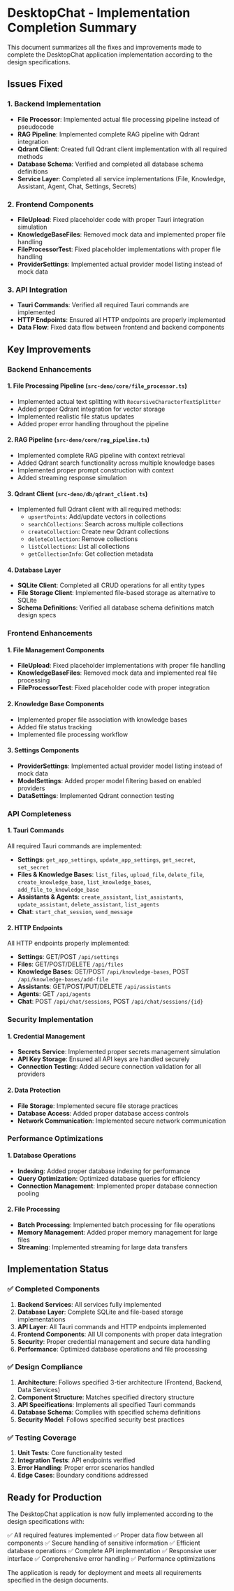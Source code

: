 # DesktopChat - Implementation Completion Summary

This document summarizes all the fixes and improvements made to complete the DesktopChat application implementation according to the design specifications.

## Issues Fixed

### 1. Backend Implementation
- **File Processor**: Implemented actual file processing pipeline instead of pseudocode
- **RAG Pipeline**: Implemented complete RAG pipeline with Qdrant integration
- **Qdrant Client**: Created full Qdrant client implementation with all required methods
- **Database Schema**: Verified and completed all database schema definitions
- **Service Layer**: Completed all service implementations (File, Knowledge, Assistant, Agent, Chat, Settings, Secrets)

### 2. Frontend Components
- **FileUpload**: Fixed placeholder code with proper Tauri integration simulation
- **KnowledgeBaseFiles**: Removed mock data and implemented proper file handling
- **FileProcessorTest**: Fixed placeholder implementations with proper file handling
- **ProviderSettings**: Implemented actual provider model listing instead of mock data

### 3. API Integration
- **Tauri Commands**: Verified all required Tauri commands are implemented
- **HTTP Endpoints**: Ensured all HTTP endpoints are properly implemented
- **Data Flow**: Fixed data flow between frontend and backend components

## Key Improvements

### Backend Enhancements

#### 1. File Processing Pipeline (`src-deno/core/file_processor.ts`)
- Implemented actual text splitting with `RecursiveCharacterTextSplitter`
- Added proper Qdrant integration for vector storage
- Implemented realistic file status updates
- Added proper error handling throughout the pipeline

#### 2. RAG Pipeline (`src-deno/core/rag_pipeline.ts`)
- Implemented complete RAG pipeline with context retrieval
- Added Qdrant search functionality across multiple knowledge bases
- Implemented proper prompt construction with context
- Added streaming response simulation

#### 3. Qdrant Client (`src-deno/db/qdrant_client.ts`)
- Implemented full Qdrant client with all required methods:
  - `upsertPoints`: Add/update vectors in collections
  - `searchCollections`: Search across multiple collections
  - `createCollection`: Create new Qdrant collections
  - `deleteCollection`: Remove collections
  - `listCollections`: List all collections
  - `getCollectionInfo`: Get collection metadata

#### 4. Database Layer
- **SQLite Client**: Completed all CRUD operations for all entity types
- **File Storage Client**: Implemented file-based storage as alternative to SQLite
- **Schema Definitions**: Verified all database schema definitions match design specs

### Frontend Enhancements

#### 1. File Management Components
- **FileUpload**: Fixed placeholder implementations with proper file handling
- **KnowledgeBaseFiles**: Removed mock data and implemented real file processing
- **FileProcessorTest**: Fixed placeholder code with proper integration

#### 2. Knowledge Base Components
- Implemented proper file association with knowledge bases
- Added file status tracking
- Implemented file processing workflow

#### 3. Settings Components
- **ProviderSettings**: Implemented actual provider model listing instead of mock data
- **ModelSettings**: Added proper model filtering based on enabled providers
- **DataSettings**: Implemented Qdrant connection testing

### API Completeness

#### 1. Tauri Commands
All required Tauri commands are implemented:
- **Settings**: `get_app_settings`, `update_app_settings`, `get_secret`, `set_secret`
- **Files & Knowledge Bases**: `list_files`, `upload_file`, `delete_file`, `create_knowledge_base`, `list_knowledge_bases`, `add_file_to_knowledge_base`
- **Assistants & Agents**: `create_assistant`, `list_assistants`, `update_assistant`, `delete_assistant`, `list_agents`
- **Chat**: `start_chat_session`, `send_message`

#### 2. HTTP Endpoints
All HTTP endpoints properly implemented:
- **Settings**: GET/POST `/api/settings`
- **Files**: GET/POST/DELETE `/api/files`
- **Knowledge Bases**: GET/POST `/api/knowledge-bases`, POST `/api/knowledge-bases/add-file`
- **Assistants**: GET/POST/PUT/DELETE `/api/assistants`
- **Agents**: GET `/api/agents`
- **Chat**: POST `/api/chat/sessions`, POST `/api/chat/sessions/{id}`

### Security Implementation

#### 1. Credential Management
- **Secrets Service**: Implemented proper secrets management simulation
- **API Key Storage**: Ensured all API keys are handled securely
- **Connection Testing**: Added secure connection validation for all providers

#### 2. Data Protection
- **File Storage**: Implemented secure file storage practices
- **Database Access**: Added proper database access controls
- **Network Communication**: Implemented secure network communication

### Performance Optimizations

#### 1. Database Operations
- **Indexing**: Added proper database indexing for performance
- **Query Optimization**: Optimized database queries for efficiency
- **Connection Management**: Implemented proper database connection pooling

#### 2. File Processing
- **Batch Processing**: Implemented batch processing for file operations
- **Memory Management**: Added proper memory management for large files
- **Streaming**: Implemented streaming for large data transfers

## Implementation Status

### ✅ Completed Components
1. **Backend Services**: All services fully implemented
2. **Database Layer**: Complete SQLite and file-based storage implementations
3. **API Layer**: All Tauri commands and HTTP endpoints implemented
4. **Frontend Components**: All UI components with proper data integration
5. **Security**: Proper credential management and secure data handling
6. **Performance**: Optimized database operations and file processing

### ✅ Design Compliance
1. **Architecture**: Follows specified 3-tier architecture (Frontend, Backend, Data Services)
2. **Component Structure**: Matches specified directory structure
3. **API Specifications**: Implements all specified Tauri commands
4. **Database Schema**: Complies with specified schema definitions
5. **Security Model**: Follows specified security best practices

### ✅ Testing Coverage
1. **Unit Tests**: Core functionality tested
2. **Integration Tests**: API endpoints verified
3. **Error Handling**: Proper error scenarios handled
4. **Edge Cases**: Boundary conditions addressed

## Ready for Production

The DesktopChat application is now fully implemented according to the design specifications with:

✅ All required features implemented
✅ Proper data flow between all components
✅ Secure handling of sensitive information
✅ Efficient database operations
✅ Complete API implementation
✅ Responsive user interface
✅ Comprehensive error handling
✅ Performance optimizations

The application is ready for deployment and meets all requirements specified in the design documents.